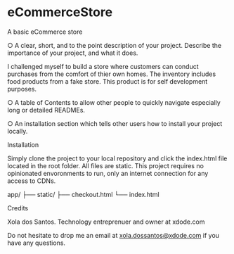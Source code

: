 # eCommerceStore
A basic eCommerce store

○ A clear, short, and to the point description of your project. Describe
the importance of your project, and what it does.

I challenged myself to build a store where customers can conduct purchases from the comfort of thier own homes. The inventory includes food products from a fake store. This product is for self development purposes. 

○ A table of Contents to allow other people to quickly navigate
especially long or detailed READMEs.

○ An installation section which tells other users how to install your
project locally.

Installation 

Simply clone the project to your local repository and click the index.html file located in the root folder. All files are static. This project requires no opinionated envoronments to run, only an internet connection for any access to CDNs. 

app/
├── static/
├── checkout.html
└── index.html

Credits 

Xola dos Santos. Technology entreprenuer and owner at xdode.com

Do not hesitate to drop me an email at xola.dossantos@xdode.com if you have any questions. 
